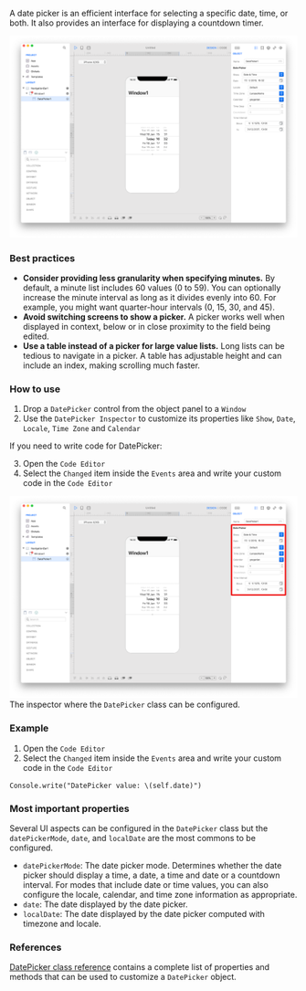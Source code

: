 A date picker is an efficient interface for selecting a specific date, time, or both. It also provides an interface for displaying a countdown timer.

![DatePicker](../images/creo2/datepicker1.png)

### Best practices
* **Consider providing less granularity when specifying minutes.** By default, a minute list includes 60 values (0 to 59). You can optionally increase the minute interval as long as it divides evenly into 60. For example, you might want quarter-hour intervals (0, 15, 30, and 45).
* **Avoid switching screens to show a picker.** A picker works well when displayed in context, below or in close proximity to the field being edited.
* **Use a table instead of a picker for large value lists.** Long lists can be tedious to navigate in a picker. A table has adjustable height and can include an index, making scrolling much faster.

### How to use
1. Drop a `DatePicker` control from the object panel to a `Window`
2. Use the `DatePicker Inspector` to customize its properties like `Show`, `Date`, `Locale`, `Time Zone` and `Calendar`

If you need to write code for DatePicker:

3. Open the `Code Editor`
4. Select the `Changed` item inside the `Events` area and write your custom code in the `Code Editor`

![`DatePicker` inspector](../images/creo2/datepicker2.png)
The inspector where the `DatePicker` class can be configured.

### Example
1. Open the `Code Editor`
2. Select the `Changed` item inside the `Events` area and write your custom code in the `Code Editor`
```
Console.write("DatePicker value: \(self.date)")
```

### Most important properties
Several UI aspects can be configured in the `DatePicker` class but the `datePickerMode`, `date`, and `localDate` are the most commons to be configured.
- `datePickerMode`: The date picker mode. Determines whether the date picker should display a time, a date, a time and date or a countdown interval. For modes that include date or time values, you can also configure the locale, calendar, and time zone information as appropriate.
- `date`: The date displayed by the date picker.
- `localDate`: The date displayed by the date picker computed with timezone and locale.

### References
[DatePicker class reference](../classes/DatePicker.html) contains a complete list of properties and methods that can be used to customize a `DatePicker` object.
